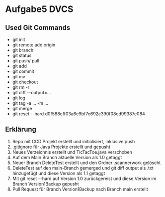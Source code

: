 # Aufgabe5 DVCS

## Used Git Commands

* git init
* git remote add origin
* git branch
* git status
* git push/ pull
* git add
* git commit
* git mv
* git checkout
* git rm -r
* git diff --output=...
* git log
* git tag -a ... -m ...
* git merge
* git reset --hard d0f588cff03a6e9bf7c692c390f08cd99387e084

## Erklärung

1. Repo mit CCD Projekt erstellt und initialisiert, inklusive push
2. .gitignore für Java Projekte erstellt und gepusht
3. Neues Verzeichnis erstellt und TicTacToe.java verschoben
5. Auf dem Main Branch aktuelle Version als 1.0 getaggt
4. Neuer Branch DeleteTest erstellt und den Ordner .scannerwork gelöscht
5. DeleteTest auf den main-Branch gemerged und git diff output als .txt hinzugefügt und diese Version als 1.1 getaggt
6. Mit git reset --hard auf Version 1.0 zurückgereist und diese Version im Branch Version1Backup gepusht
7. Pull Request für Branch Version1Backup nach Branch main erstellt